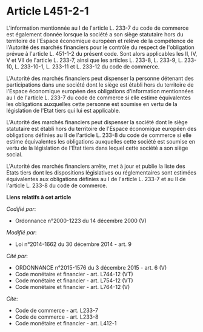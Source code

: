 # Article L451-2-1

L'information mentionnée au I de l'article L. 233-7 du code de commerce est également donnée lorsque la société a son siège
statutaire hors du territoire de l'Espace économique européen et relève de la compétence de l'Autorité des marchés financiers
pour le contrôle du respect de l'obligation prévue à l'article L. 451-1-2 du présent code. Sont alors applicables les II, IV,
V et VII de l'article L. 233-7, ainsi que les articles L. 233-8, L. 233-9, L. 233-10, L. 233-10-1, L. 233-11 et L. 233-12 du
code de commerce. 

L'Autorité des marchés financiers peut dispenser la personne détenant des participations dans une société dont le siège est
établi hors du territoire de l'Espace économique européen des obligations d'information mentionnées au I de l'article L.
233-7 du code de commerce si elle estime équivalentes les obligations auxquelles cette personne est soumise en vertu de la
législation de l'Etat tiers qui lui est applicable. 

L'Autorité des marchés financiers peut dispenser la société dont le siège statutaire est établi hors du territoire de
l'Espace économique européen des obligations définies au II de l'article L. 233-8 du code de commerce si elle estime
équivalentes les obligations auxquelles cette société est soumise en vertu de la législation de l'Etat tiers dans lequel
cette société a son siège social. 

L'Autorité des marchés financiers arrête, met à jour et publie la liste des Etats tiers dont les dispositions législatives ou
réglementaires sont estimées équivalentes aux obligations définies au I de l'article L. 233-7 et au II de l'article L. 233-8
du code de commerce.

**Liens relatifs à cet article**

_Codifié par_:

  - Ordonnance n°2000-1223 du 14 décembre 2000 (V)

_Modifié par_:

  - Loi n°2014-1662 du 30 décembre 2014 - art. 9

_Cité par_:

  - ORDONNANCE n°2015-1576 du 3 décembre 2015 - art. 6 (V)
  - Code monétaire et financier - art. L744-12 (VT)
  - Code monétaire et financier - art. L754-12 (VT)
  - Code monétaire et financier - art. L764-12 (V)

_Cite_:

  - Code de commerce - art. L233-7
  - Code de commerce - art. L233-8
  - Code monétaire et financier - art. L412-1
